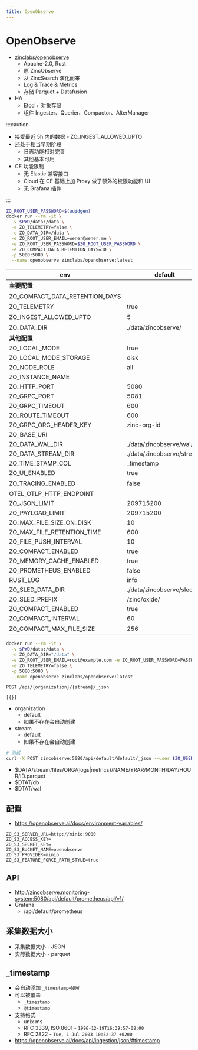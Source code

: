 ```yaml
---
title: OpenObserve
---
```


# OpenObserve

- [zinclabs/openobserve](https://github.com/zinclabs/openobserve)
  - Apache-2.0, Rust
  - 原 ZincObserve
  - 从 ZincSearch 演化而来
  - Log & Trace & Metrics
  - 存储 Parquet + Datafusion
- HA
  - Etcd + 对象存储
  - 组件 Ingester、Querier、Compactor、AlterManager

:::caution

- 接受最近 5h 内的数据 - ZO_INGEST_ALLOWED_UPTO
- 还处于相当早期阶段
  - 日志功能相对完善
  - 其他基本可用
- CE 功能限制
  - 无 Elastic 兼容接口
  - Cloud 在 CE 基础上加 Proxy 做了额外的权限功能和 UI
  - 无 Grafana 插件

:::

```bash
ZO_ROOT_USER_PASSWORD=$(uuidgen)
docker run --rm -it \
  -v $PWD/data:/data \
  -e ZO_TELEMETRY=false \
  -e ZO_DATA_DIR=/data \
  -e ZO_ROOT_USER_EMAIL=wener@wener.me \
  -e ZO_ROOT_USER_PASSWORD=$ZO_ROOT_USER_PASSWORD \
  -e ZO_COMPACT_DATA_RETENTION_DAYS=30 \
  -p 5080:5080 \
  --name openobserve zinclabs/openobserve:latest
```

| env                            | default                    | note                |
| ------------------------------ | -------------------------- | ------------------- |
| **主要配置**                   |
| ZO_COMPACT_DATA_RETENTION_DAYS |                            | 保留多少天          |
| ZO_TELEMETRY                   | true                       |
| ZO_INGEST_ALLOWED_UPTO         | 5                          | 允许插入 5h 内数据  |
| ZO_DATA_DIR                    | ./data/zincobserve/        |
| **其他配置**                   |
| ZO_LOCAL_MODE                  | true                       |
| ZO_LOCAL_MODE_STORAGE          | disk                       | s3                  |
| ZO_NODE_ROLE                   | all                        |
| ZO_INSTANCE_NAME               |
| ZO_HTTP_PORT                   | 5080                       |
| ZO_GRPC_PORT                   | 5081                       |
| ZO_GRPC_TIMEOUT                | 600                        |
| ZO_ROUTE_TIMEOUT               | 600                        |
| ZO_GRPC_ORG_HEADER_KEY         | zinc-org-id                |
| ZO_BASE_URI                    |
| ZO_DATA_WAL_DIR                | ./data/zincobserve/wal/    | $ZO_DATA_DIR/wal    |
| ZO_DATA_STREAM_DIR             | ./data/zincobserve/stream/ | $ZO_DATA_DIR/stream |
| ZO_TIME_STAMP_COL              | \_timestamp                |
| ZO_UI_ENABLED                  | true                       |
| ZO_TRACING_ENABLED             | false                      | 发送                |
| OTEL_OTLP_HTTP_ENDPOINT        |
| ZO_JSON_LIMIT                  | 209715200                  | 200M                |
| ZO_PAYLOAD_LIMIT               | 209715200                  | 200M                |
| ZO_MAX_FILE_SIZE_ON_DISK       | 10                         | 10mb                |
| ZO_MAX_FILE_RETENTION_TIME     | 600                        | 600s                |
| ZO_FILE_PUSH_INTERVAL          | 10                         | 10s                 |
| ZO_COMPACT_ENABLED             | true                       |
| ZO_MEMORY_CACHE_ENABLED        | true                       |
| ZO_PROMETHEUS_ENABLED          | false                      | /metrics            |
| RUST_LOG                       | info                       |
| ZO_SLED_DATA_DIR               | ./data/zincobserve/sled/   |
| ZO_SLED_PREFIX                 | /zinc/oxide/               |
| ZO_COMPACT_ENABLED             | true                       |
| ZO_COMPACT_INTERVAL            | 60                         |
| ZO_COMPACT_MAX_FILE_SIZE       | 256                        | 多少 MB 时 compact  |

```bash
docker run --rm -it \
  -v $PWD/data:/data \
  -e ZO_DATA_DIR="/data" \
  -e ZO_ROOT_USER_EMAIL=root@example.com -e ZO_ROOT_USER_PASSWORD=PASSWORD \
  -e ZO_TELEMETRY=false \
  -p 5080:5080 \
  --name openobserve zinclabs/openobserve:latest
```

```http
POST /api/{organization}/{stream}/_json

[{}]
```

- organization
  - default
  - 如果不存在会自动创建
- stream
  - default
  - 如果不存在会自动创建

```bash
# 测试
curl -X POST zincobserve:5080/api/default/default/_json --user $ZO_USER --password $ZO_PASSWORD -d '[]'
```

- $DATA/stream/files/ORG/{logs|metrics}/NAME/YRAR/MONTH/DAY/HOUR/ID.parquet
- $DTAT/db
- $DTAT/wal

## 配置

- https://openobserve.ai/docs/environment-variables/

```
ZO_S3_SERVER_URL=http://minio:9000
ZO_S3_ACCESS_KEY=
ZO_S3_SECRET_KEY=
ZO_S3_BUCKET_NAME=openobserve
ZO_S3_PROVIDER=minio
ZO_S3_FEATURE_FORCE_PATH_STYLE=true
```

## API

- http://zincobserve.monitoring-system:5080/api/default/prometheus/api/v1/
- Grafana
  - /api/default/prometheus

## 采集数据大小

- 采集数据大小 - JSON
- 实际数据大小 - parquet

## \_timestamp

- 会自动添加 `_timestamp=NOW`
- 可以被覆盖
  - `_timestamp`
  - `@timestamp`
- 支持格式
  - unix ms
  - RFC 3339, ISO 8601 - `1996-12-19T16:39:57-08:00`
  - RFC 2822 - `Tue, 1 Jul 2003 10:52:37 +0200`
- https://openobserve.ai/docs/api/ingestion/json/#timestamp
